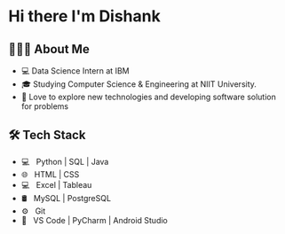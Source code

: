 # Hi there I'm Dishank 

## 🙋🏽‍♂️  About Me

- 💻   Data Science Intern at IBM 
- 🎓   Studying Computer Science & Engineering at NIIT University.
- 🌱   Love to explore new technologies and developing software solution for problems

## 🛠  Tech Stack

- 💻 &nbsp;   Python | SQL | Java
- 🌐 &nbsp;   HTML | CSS
- 💻 &nbsp;   Excel | Tableau
- 🛢 &nbsp;    MySQL | PostgreSQL
- ⚙️ &nbsp;   Git
- 🔧 &nbsp;   VS Code | PyCharm | Android Studio
